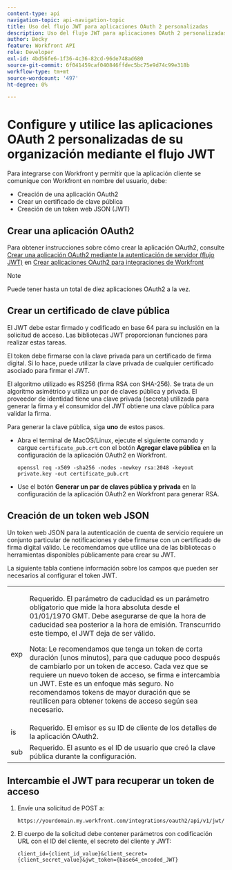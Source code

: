 ```yaml
---
content-type: api
navigation-topic: api-navigation-topic
title: Uso del flujo JWT para aplicaciones OAuth 2 personalizadas
description: Uso del flujo JWT para aplicaciones OAuth 2 personalizadas
author: Becky
feature: Workfront API
role: Developer
exl-id: 4bd56fe6-1f36-4c36-82cd-96de748ad680
source-git-commit: 6f041459caf040846ffdec5bc75e9d74c99e318b
workflow-type: tm+mt
source-wordcount: '497'
ht-degree: 0%

---
```


# Configure y utilice las aplicaciones OAuth 2 personalizadas de su organización mediante el flujo JWT

Para integrarse con Workfront y permitir que la aplicación cliente se comunique con Workfront en nombre del usuario, debe:

* Creación de una aplicación OAuth2
* Crear un certificado de clave pública
* Creación de un token web JSON (JWT)

## Crear una aplicación OAuth2

Para obtener instrucciones sobre cómo crear la aplicación OAuth2, consulte [Crear una aplicación OAuth2 mediante la autenticación de servidor (flujo JWT)](../../administration-and-setup/configure-integrations/create-oauth-application.md#create2) en [Crear aplicaciones OAuth2 para integraciones de Workfront](../../administration-and-setup/configure-integrations/create-oauth-application.md)

>[!NOTE]
>
>Puede tener hasta un total de diez aplicaciones OAuth2 a la vez.

## Crear un certificado de clave pública

El JWT debe estar firmado y codificado en base 64 para su inclusión en la solicitud de acceso. Las bibliotecas JWT proporcionan funciones para realizar estas tareas.

El token debe firmarse con la clave privada para un certificado de firma digital. Si lo hace, puede utilizar la clave privada de cualquier certificado asociado para firmar el JWT.

El algoritmo utilizado es RS256 (firma RSA con SHA-256). Se trata de un algoritmo asimétrico y utiliza un par de claves pública y privada. El proveedor de identidad tiene una clave privada (secreta) utilizada para generar la firma y el consumidor del JWT obtiene una clave pública para validar la firma.

Para generar la clave pública, siga **uno** de estos pasos.

* Abra el terminal de MacOS/Linux, ejecute el siguiente comando y cargue `certificate_pub.crt` con el botón **Agregar clave pública** en la configuración de la aplicación OAuth2 en Workfront.

  <!-- [Copy](javascript:void(0);) -->
  <pre><code>openssl req -x509 -sha256 -nodes -newkey rsa:2048 -keyout private.key -out certificate_pub.crt</code></pre>

* Use el botón **Generar un par de claves pública y privada** en la configuración de la aplicación OAuth2 en Workfront para generar RSA.

## Creación de un token web JSON

Un token web JSON para la autenticación de cuenta de servicio requiere un conjunto particular de notificaciones y debe firmarse con un certificado de firma digital válido. Le recomendamos que utilice una de las bibliotecas o herramientas disponibles públicamente para crear su JWT.

La siguiente tabla contiene información sobre los campos que pueden ser necesarios al configurar el token JWT.

<table style="table-layout:auto"> 
 <col> 
 <col> 
 <tbody> 
  <tr> 
   <td role="rowheader">exp</td> 
   <td> <p>Requerido. El parámetro de caducidad es un parámetro obligatorio que mide la hora absoluta desde el 01/01/1970 GMT. Debe asegurarse de que la hora de caducidad sea posterior a la hora de emisión. Transcurrido este tiempo, el JWT deja de ser válido. </p> <p>Nota: Le recomendamos que tenga un token de corta duración (unos minutos), para que caduque poco después de cambiarlo por un token de acceso. Cada vez que se requiere un nuevo token de acceso, se firma e intercambia un JWT. Este es un enfoque más seguro. No recomendamos tokens de mayor duración que se reutilicen para obtener tokens de acceso según sea necesario.</p> </td> 
  </tr> 
  <tr> 
   <td role="rowheader">is</td> 
   <td>Requerido. El emisor es su ID de cliente de los detalles de la aplicación OAuth2.</td> 
  </tr> 
  <tr> 
   <td role="rowheader">sub</td> 
   <td>Requerido. El asunto es el ID de usuario que creó la clave pública durante la configuración.</td> 
  </tr> 
 </tbody> 
</table>

## Intercambie el JWT para recuperar un token de acceso

1. Envíe una solicitud de POST a:

   <!-- [Copy](javascript:void(0);) -->
   <pre><code>https://yourdomain.my.workfront.com/integrations/oauth2/api/v1/jwt/exchange</code></pre>

1. El cuerpo de la solicitud debe contener parámetros con codificación URL con el ID del cliente, el secreto del cliente y JWT:

   <!-- [Copy](javascript:void(0);) -->
   <pre><code>client_id={client_id_value}&client_secret={client_secret_value}&jwt_token={base64_encoded_JWT}</code></pre>

 
